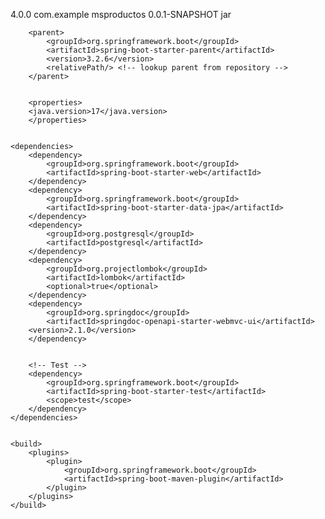 <!-- MSProductos/pom.xml -->
<project xmlns="http://maven.apache.org/POM/4.0.0"
         xmlns:xsi="http://www.w3.org/2001/XMLSchema-instance"
         xsi:schemaLocation="http://maven.apache.org/POM/4.0.0 http://maven.apache.org/xsd/maven-4.0.0.xsd">
    <modelVersion>4.0.0</modelVersion>
    <groupId>com.example</groupId>
    <artifactId>msproductos</artifactId>
    <version>0.0.1-SNAPSHOT</version>
    <packaging>jar</packaging>


        <parent>
            <groupId>org.springframework.boot</groupId>
            <artifactId>spring-boot-starter-parent</artifactId>
            <version>3.2.6</version>
            <relativePath/> <!-- lookup parent from repository -->
        </parent>


        <properties>
        <java.version>17</java.version>
        </properties>


    <dependencies>
        <dependency>
            <groupId>org.springframework.boot</groupId>
            <artifactId>spring-boot-starter-web</artifactId>
        </dependency>
        <dependency>
            <groupId>org.springframework.boot</groupId>
            <artifactId>spring-boot-starter-data-jpa</artifactId>
        </dependency>
        <dependency>
            <groupId>org.postgresql</groupId>
            <artifactId>postgresql</artifactId>
        </dependency>
        <dependency>
            <groupId>org.projectlombok</groupId>
            <artifactId>lombok</artifactId>
            <optional>true</optional>
        </dependency>
        <dependency>
            <groupId>org.springdoc</groupId>
            <artifactId>springdoc-openapi-starter-webmvc-ui</artifactId>
        <version>2.1.0</version>
        </dependency>


        <!-- Test -->
        <dependency>
            <groupId>org.springframework.boot</groupId>
            <artifactId>spring-boot-starter-test</artifactId>
            <scope>test</scope>
        </dependency>
    </dependencies>


    <build>
        <plugins>
            <plugin>
                <groupId>org.springframework.boot</groupId>
                <artifactId>spring-boot-maven-plugin</artifactId>
            </plugin>
        </plugins>
    </build>
</project>

